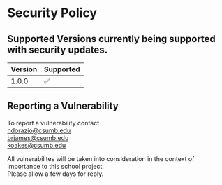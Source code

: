 # Security Policy

## Supported Versions currently being supported with security updates.

| Version | Supported          |
| ------- | ------------------ |
|  1.0.0  | :white_check_mark: |

## Reporting a Vulnerability

To report a vulnerability contact\
ndorazio@csumb.edu\
brjames@csumb.edu\
koakes@csumb.edu

All vulnerabilites will be taken into consideration in the context of importance to this school project.\
Please allow a few days for reply.
